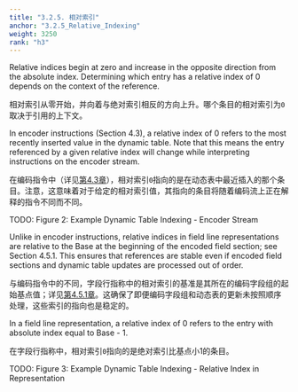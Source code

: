 ```yaml
---
title: "3.2.5. 相对索引"
anchor: "3.2.5_Relative_Indexing"
weight: 3250
rank: "h3"
---
```


Relative indices begin at zero and increase in the opposite direction from the absolute index. Determining which entry has a relative index of 0 depends on the context of the reference.

相对索引从零开始，并向着与绝对索引相反的方向上升。哪个条目的相对索引为`0`取决于引用的上下文。

In encoder instructions (Section 4.3), a relative index of 0 refers to the most recently inserted value in the dynamic table. Note that this means the entry referenced by a given relative index will change while interpreting instructions on the encoder stream.

在编码指令中（详见[第4.3章]()），相对索引`0`指向的是在动态表中最近插入的那个条目。注意，这意味着对于给定的相对索引值，其指向的条目将随着编码流上正在解释的指令不同而不同。

TODO: Figure 2: Example Dynamic Table Indexing - Encoder Stream

Unlike in encoder instructions, relative indices in field line representations are relative to the Base at the beginning of the encoded field section; see Section 4.5.1. This ensures that references are stable even if encoded field sections and dynamic table updates are processed out of order.

与编码指令中的不同，字段行指称中的相对索引的基准是其所在的编码字段组的起始基点值；详见[第4.5.1章]()。这确保了即便编码字段组和动态表的更新未按照顺序处理，这些索引的指向也是稳定的。

In a field line representation, a relative index of 0 refers to the entry with absolute index equal to Base - 1.

在字段行指称中，相对索引`0`指向的是绝对索引比基点小1的条目。

TODO: Figure 3: Example Dynamic Table Indexing - Relative Index in Representation
